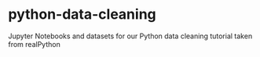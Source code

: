 # python-data-cleaning
Jupyter Notebooks and datasets for our Python data cleaning tutorial
taken from realPython
